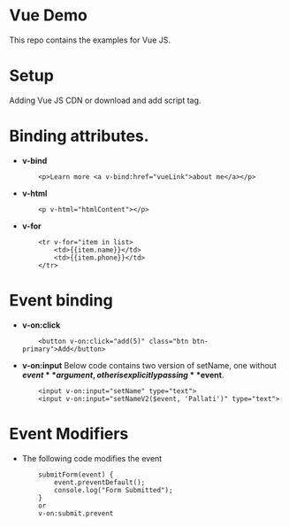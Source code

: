 # Vue Demo

This repo contains the examples for Vue JS.

# Setup

Adding Vue JS CDN or download and add script tag.

# Binding attributes.

-   **v-bind**
    ```
        <p>Learn more <a v-bind:href="vueLink">about me</a></p>
    ```
-   **v-html**
    ```
        <p v-html="htmlContent"></p>
    ```
-   **v-for**
    ```
        <tr v-for="item in list>
            <td>{{item.name}}</td>
            <td>{{item.phone}}</td>
        </tr>
    ```

# Event binding

-   **v-on:click**
    ```
        <button v-on:click="add(5)" class="btn btn-primary">Add</button>
    ```
-   **v-on:input**
    Below code contains two version of setName, one without **$event** argument, other is explicitly passing **$event**.
    ```
        <input v-on:input="setName" type="text">
        <input v-on:input="setNameV2($event, 'Pallati')" type="text">
    ```

# Event Modifiers

-   The following code modifies the event
    ```
        submitForm(event) {
            event.preventDefault();
            console.log("Form Submitted");
        }
        or
        v-on:submit.prevent
    ```
